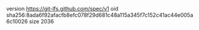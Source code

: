 version https://git-lfs.github.com/spec/v1
oid sha256:8ada6f92afacfb8efc078f29d681c48a115a345f7c152c41ac44e005a6c10026
size 2036
